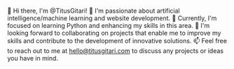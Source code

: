 👋 Hi there, I'm @TitusGitari!
👀 I'm passionate about artificial intelligence/machine learning and website development.
🌱 Currently, I'm focused on learning Python and enhancing my skills in this area.
💞️ I'm looking forward to collaborating on projects that enable me to improve my skills and contribute to the development of innovative solutions.
📫 Feel free to reach out to me at hello@titusgitari.com to discuss any projects or ideas you have in mind.
<!---
TitusGitari/TitusGitari is a ✨ special ✨ repository because its `README.md` (this file) appears on your GitHub profile.
You can click the Preview link to take a look at your changes.
--->
